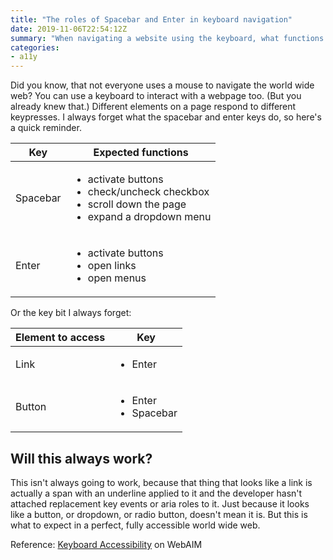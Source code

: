 ```yaml
---
title: "The roles of Spacebar and Enter in keyboard navigation"
date: 2019-11-06T22:54:12Z
summary: "When navigating a website using the keyboard, what functions can you expect the spacebar and enter key to perform?"
categories:
- a11y
---
```


Did you know, that not everyone uses a mouse to navigate the world wide web? You can use a keyboard to interact with a webpage too. (But you already knew that.) Different elements on a page respond to different keypresses. I always forget what the spacebar and enter keys do, so here's a quick reminder.

| Key | Expected functions |
| --- | --- |
| Spacebar | <ul><li>activate buttons</li><li>check/uncheck checkbox</li><li>scroll down the page</li><li>expand a dropdown menu</li></ul> |
| Enter | <ul><li>activate buttons</li><li>open links</li><li>open menus</li></ul> |

Or the key bit I always forget:

| Element to access | Key |
| --- | --- |
| Link | <ul><li>Enter</li></ul> |
| Button | <ul><li>Enter</li><li>Spacebar</li></ul> |

## Will this always work?

This isn't always going to work, because that thing that looks like a link is actually a span with an underline applied to it and the developer hasn't attached replacement key events or aria roles to it. Just because it looks like a button, or dropdown, or radio button, doesn't mean it is. But this is what to expect in a perfect, fully accessible world wide web.

Reference: [Keyboard Accessibility](https://webaim.org/techniques/keyboard/) on WebAIM